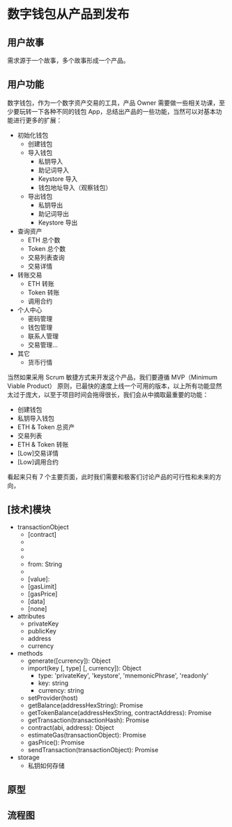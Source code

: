 # 数字钱包从产品到发布

## 用户故事
需求源于一个故事，多个故事形成一个产品。

## 用户功能
数字钱包，作为一个数字资产交易的工具，产品 Owner 需要做一些相关功课，至少要玩转一下各种不同的钱包 App，总结出产品的一些功能，当然可以对基本功能进行更多的扩展：

* 初始化钱包
    * 创建钱包
    * 导入钱包
        * 私钥导入
        * 助记词导入
        * Keystore 导入
        * 钱包地址导入（观察钱包）
    * 导出钱包
        * 私钥导出
        * 助记词导出
        * Keystore 导出
* 查询资产
    * ETH 总个数
    * Token 总个数
    * 交易列表查询
    * 交易详情
* 转账交易
    * ETH 转账
    * Token 转账
    * 调用合约
* 个人中心
    * 密码管理
    * 钱包管理
    * 联系人管理
    * 交易管理...
* 其它
    * 货币行情

当然如果采用 Scrum 敏捷方式来开发这个产品，我们要遵循 MVP（Minimum Viable Product） 原则，已最快的速度上线一个可用的版本，以上所有功能显然太过于庞大，以至于项目时间会拖得很长，我们会从中摘取最重要的功能：

* 创建钱包
* 私钥导入钱包
* ETH & Token 总资产
* 交易列表
* ETH & Token 转账
* [Low]交易详情
* [Low]调用合约

看起来只有 7 个主要页面，此时我们需要和极客们讨论产品的可行性和未来的方向，

## [技术]模块
* transactionObject
    * [contract]
    * [methodName]: String
    * [arguments]: Array
    * [privateKey]: String
    * from: String
    * [to]: String
    * [value]: 
    * [gasLimit]
    * [gasPrice]
    * [data]
    * [none]
* attributes
    * privateKey
    * publicKey
    * address
    * currency
* methods
    * generate([currency]): Object
    * import(key [, type] [, currency]): Object
        * type: 'privateKey', 'keystore', 'mnemonicPhrase', 'readonly'
        * key: string
        * currency: string
    * setProvider(host)
    * getBalance(addressHexString): Promise
    * getTokenBalance(addressHexString, contractAddress): Promise
    * getTransaction(transactionHash): Promise
    * contract(abi, address): Object
    * estimateGas(transactionObject): Promise
    * gasPrice(): Promise
    * sendTransaction(transactionObject): Promise
* storage
    * 私钥如何存储

## 原型

## 流程图


